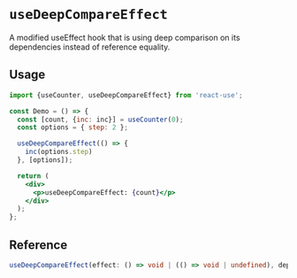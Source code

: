 # `useDeepCompareEffect`

A modified useEffect hook that is using deep comparison on its dependencies instead of reference equality.

## Usage

```jsx
import {useCounter, useDeepCompareEffect} from 'react-use';

const Demo = () => {
  const [count, {inc: inc}] = useCounter(0);
  const options = { step: 2 };

  useDeepCompareEffect(() => {
    inc(options.step)
  }, [options]);

  return (
    <div>
      <p>useDeepCompareEffect: {count}</p>
    </div>
  );
};
```

## Reference

```ts
useDeepCompareEffect(effect: () => void | (() => void | undefined), deps: any[]);
```
